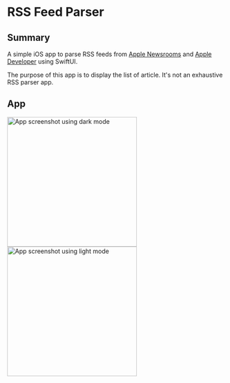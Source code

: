 # RSS Feed Parser

## Summary

A simple iOS app to parse RSS feeds from [Apple Newsrooms](https://www.apple.com/newsroom/rss-feed.rss) and [Apple Developer](https://developer.apple.com/news/rss/news.rss) using SwiftUI.

The purpose of this app is to display the list of article. It's not an exhaustive RSS parser app.

## App

<img src=https://github.com/quentingenevois/RSS-Parser/assets/76158771/d24ca505-51a0-4dd6-8146-17d1f831fd57 alt="App screenshot using dark mode" width=300px/>

<img src=https://github.com/quentingenevois/RSS-Parser/assets/76158771/f964d595-0f7f-43c0-bac3-b5586ba0dae1 alt="App screenshot using light mode" width=300px/>
